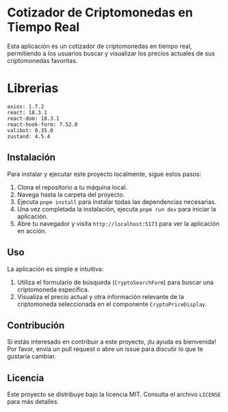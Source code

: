 # Cotizador de Criptomonedas en Tiempo Real

Esta aplicación es un cotizador de criptomonedas en tiempo real, permitiendo a los usuarios buscar y visualizar los precios actuales de sus criptomonedas favoritas.

# Librerias

    axios: 1.7.2
    react: 18.3.1
    react-dom: 18.3.1
    react-hook-form: 7.52.0
    valibot: 0.35.0
    zustand: 4.5.4

## Instalación

Para instalar y ejecutar este proyecto localmente, sigue estos pasos:

1. Clona el repositorio a tu máquina local.
2. Navega hasta la carpeta del proyecto.
3. Ejecuta `pnpm install` para instalar todas las dependencias necesarias.
4. Una vez completada la instalación, ejecuta `pnpm run dev` para iniciar la aplicación.
5. Abre tu navegador y visita `http://localhost:5173` para ver la aplicación en acción.

## Uso

La aplicación es simple e intuitiva:

1. Utiliza el formulario de búsqueda (`CryptoSearchForm`) para buscar una criptomoneda específica.
2. Visualiza el precio actual y otra información relevante de la criptomoneda seleccionada en el componente `CryptoPriceDisplay`.

## Contribución

Si estás interesado en contribuir a este proyecto, ¡tu ayuda es bienvenida! Por favor, envía un pull request o abre un issue para discutir lo que te gustaría cambiar.

## Licencia

Este proyecto se distribuye bajo la licencia MIT. Consulta el archivo `LICENSE` para más detalles.
